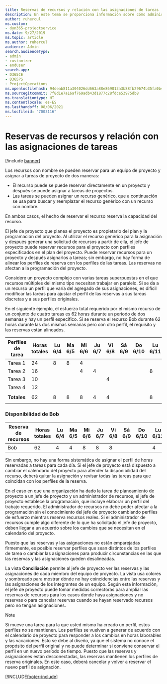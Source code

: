 ```yaml
---
title: Reservas de recursos y relación con las asignaciones de tareas
description: En este tema se proporciona información sobre cómo administrar los recursos con nombre, las reservas de recursos y las asignaciones de tareas, así como su relación entre sí.
author: ruhercul
ms.custom:
- dyn365-projectservice
ms.date: 9/27/2019
ms.topic: article
ms.author: ruhercul
audience: Admin
search.audienceType:
- admin
- customizer
- enduser
search.app:
- D365CE
- D365PS
- ProjectOperations
ms.openlocfilehash: 94deab811a304026dd663a88e869013a3b88fb29674b35fa0b40fa68f8c5ea62
ms.sourcegitcommit: 7f8d1e7a16af769adb43d1877c28fdce53975db8
ms.translationtype: HT
ms.contentlocale: es-ES
ms.lasthandoff: 08/06/2021
ms.locfileid: "7003116"
---
```

# <a name="resource-bookings-and-how-they-relate-to-task-assignments"></a>Reservas de recursos y relación con las asignaciones de tareas

[!include [banner](../includes/psa-now-project-operations.md)]

Los recursos con nombre se pueden reservar para un equipo de proyecto y asignar a tareas de proyecto de dos maneras:

- El recurso puede se puede reservar directamente en un proyecto y después se puede asignar a tareas de proyectos.
- Las tareas se pueden asignar un recurso genérico, que a continuación se usa para buscar y reemplazar el recurso genérico con un recurso con nombre. 

En ambos casos, el hecho de reservar el recurso reserva la capacidad del recurso.

El jefe de proyecto que planea el proyecto es propietario del plan y la programación del proyecto. Al utilizar el recurso genérico para la asignación y después generar una solicitud de recursos a partir de ella, el jefe de proyecto puede reservar recursos para el proyecto con perfiles especificados en el plan del proyecto. Puede reservar recursos para un proyecto y después asignarlos a tareas; sin embargo, no hay forma de alinear los perfiles de reserva con los perfiles de las tareas. Las reservas no afectan a la programación del proyecto.

Considere un proyecto complejo con varias tareas superpuestas en el que recursos múltiples del mismo tipo necesitan trabajar en paralelo. Si se da a un recurso un perfil que varía del agregado de sus asignaciones, es difícil modificar las tareas para ajustar el perfil de las reservas a sus tareas discretas y a sus perfiles originales.

En el siguiente ejemplo, el esfuerzo total requerido por el mismo recurso de un conjunto de cuatro tareas es 62 horas durante un período de dos semanas y hay un perfil específico. Si se reserva el recurso Bob durante 62 horas durante las dos mismas semanas pero con otro perfil, el requisito y las reservas están alineados.

| **Perfiles de tarea**    | **Horas totales** | Lu 6/4 | Ma 6/5 | Mi 6/6 | Ju 6/7 | Vi 6/8 | Sá 6/9 | Do 6/10 | Lu 6/11 | Ma 6/12 | Mi 6/13 | Ju 6/14 | Vi 6/15 |
|----------------------|-----------------|--------|--------|--------|--------|--------|--------|---------|---------|---------|---------|---------|---------|
| Tarea 1               | 24              | 8      | 8      | 4      |        |        |        |         |         |         | 4       |         |         |
| Tarea 2               | 16              |        |        | 4      | 4      |        |        |         | 8       |         |         |         |         |
| Tarea 3               | 10              |        |        |        |        | 4      |        |         |         | 4       |         | 2       |         |
| Tarea 4               | 12              |        |        |        |        |        |        |         |         |         | 4       |         | 8       |
|                      |                 |        |        |        |        |        |        |         |         |         |         |         |         |
| **Totales**           | 62              | 8      | 8      | 8      | 4      | 4      |        |         | 8       | 4       | 8       | 2       | 8       |
|                      |                 |        |        |        |        |        |        |         |         |         |         |

### <a name="bobs-availability"></a>Disponibilidad de Bob
| **Reserva de recursos** | **Horas totales** | Lu 6/4 | Ma 6/5 | Mi 6/6 | Ju 6/7 | Vi 6/8 | Sá 6/9 | Do 6/10 | Lu 6/11 | Ma 6/12 | Mi 6/13 | Ju 6/14 | Vi 6/15 |
|------------------------|-----------------|--------|--------|--------|--------|--------|--------|---------|---------|---------|---------|---------|---------|
| Bob                    | 62              | 4      | 4      | 8      | 8      | 8      |        |         | 4       | 4       | 8       | 8       | 6       |

Sin embargo, no hay una forma sistemática de asignar el perfil de horas reservadas a tareas para cada día. Si el jefe de proyecto está dispuesto a cambiar el calendario del proyecto para atender la disponibilidad del recurso, deberá quitar la asignación y revisar todas las tareas para que coincidan con los perfiles de la reserva.

En el caso en que una organización ha dado la tarea de planeamiento de proyecto a un jefe de proyecto y un administrador de recursos, el jefe de proyecto establece la programación, que incluye elaborar un perfil del trabajo requerido. El administrador de recursos no debe poder afectar a la programación sin el conocimiento del jefe de proyecto cambiando perfiles de esfuerzo mientras reserva recursos reales. Si el administrador de recursos cumple algo diferente de lo que ha solicitado el jefe de proyecto, deben llegar a un acuerdo sobre los cambios que se necesitan en el calendario del proyecto.

Puesto que las reservas y las asignaciones no están emparejadas firmemente, es posible reservar perfiles que sean distintos de los perfiles de tarea o cambiar las asignaciones para producir circunstancias en las que las reservas y las asignaciones queden desalineadas.

La vista **Conciliación** permite al jefe de proyecto ver las reservas y las asignaciones de cada miembro del equipo de proyecto. La vista usa colores y sombreado para mostrar dónde no hay coincidencias entre las reservas y las asignaciones de los integrantes de un equipo. Según esta información, el jefe de proyecto puede tomar medidas correctoras para ampliar las reservas de recursos para los casos donde haya asignaciones y no reservas o para cancelar reservas cuando se hayan reservado recursos pero no tengan asignaciones.

> [!NOTE]
> Si mueve una tarea para la que usted mismo ha creado un perfil, estos perfiles no se mantienen. Los perfiles se vuelven a generar de acuerdo con el calendario de proyecto para responder a los cambios en horas laborables y las vacaciones. Esto se debe al diseño, ya que el sistema no conoce el propósito del perfil original y no puede determinar si conviene conservar el perfil en un nuevo período de tiempo. Puesto que las reservas y asignaciones están desconectadas, las reservas mantienen los perfiles de reserva originales. En este caso, deberá cancelar y volver a reservar el nuevo perfil de asignación.



[!INCLUDE[footer-include](../includes/footer-banner.md)]